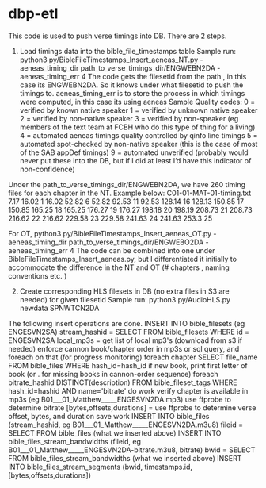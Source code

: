   # dbp-etl 
  
  This code is used to push verse timings into DB. There are 2 steps. 
  
  1) Load timings data into the bible_file_timestamps table
  Sample run: python3 py/BibleFileTimestamps_Insert_aeneas_NT.py -aeneas_timing_dir path_to_verse_timings_dir/ENGWEBN2DA -aeneas_timing_err 4
  The code gets the filesetid from the path , in this case its ENGWEBN2DA. So it knows under what filesetid to push the timings to. 
  aeneas_timing_err is to store the process in which timings were computed, in this case its using aeneas
  Sample Quality codes:
  0 = verified by known native speaker
  1 = verified by unknown native speaker
  2 = verified by non-native speaker
  3 = verified by non-speaker (eg members of the text team at FCBH who do this type of thing for a living)
  4 = automated aeneas timings quality controlled by qinfo line timings
  5 = automated spot-checked by non-native speaker (this is the case of most of the SAB appDef timings)
  9 = automated unverified (probably would never put these into the DB, but if I did at least I’d have this indicator of non-confidence)
  
  Under the path_to_verse_timings_dir/ENGWEBN2DA, we have 260 timing files for each chapter in the NT. Example below:
  C01-01-MAT-01-timing.txt
    7.17	16.02	1
    16.02	52.82	6
    52.82	92.53	11
    92.53	128.14	16
    128.13	150.85	17
    150.85	165.25	18
    165.25	176.27	19
    176.27	198.18	20
    198.19	208.73	21
    208.73	216.62	22
    216.62	229.58	23
    229.58	241.63	24
    241.63	253.3	25
  
  For OT, 
  python3 py/BibleFileTimestamps_Insert_aeneas_OT.py -aeneas_timing_dir path_to_verse_timings_dir/ENGWEBO2DA -aeneas_timing_err 4
  The code can be combined into one under BibleFileTimestamps_Insert_aeneas.py, but I differentiated it initially to accommodate the difference in the NT and OT (# chapters , naming conventions etc. ) 
  
  2) Create corresponding HLS filesets in DB (no extra files in S3 are needed) for given filesetid
  Sample run: python3 py/AudioHLS.py newdata SPNWTCN2DA
  
  The following insert operations are done.
        INSERT INTO bible_filesets (eg ENGESVN2SA)
        stream_hashid = SELECT FROM bible_filesets WHERE id = ENGESVN2SA
        local_mp3s = get list of local mp3's (download from s3 if needed)
             enforce cannon book/chapter order in mp3s or sql query, and foreach on that (for progress monitoring)
        foreach chapter   SELECT file_name FROM bible_files WHERE hash_id=hash_id
          if new book, print first letter of book (or . for missing books in cannon-order sequence)
          foreach bitrate_hashid   DISTINCT(description) FROM bible_fileset_tags WHERE hash_id=hashid AND name='bitrate'
              do work
            verify chapter is available in mp3s (eg B01___01_Matthew_____ENGESVN2DA.mp3)
            use ffprobe to determine bitrate
            [bytes,offsets,durations] = use ffprobe to determine verse offset, bytes, and duration
              save work
            INSERT INTO bible_files (stream_hashid, eg B01___01_Matthew_____ENGESVN2DA.m3u8)
            fileid = SELECT FROM bible_files (what we inserted above)
            INSERT INTO bible_files_stream_bandwidths (fileid, eg B01___01_Matthew_____ENGESVN2DA-bitrate.m3u8, bitrate)
            bwid = SELECT FROM bible_files_stream_bandwidths (what we inserted above)
            INSERT INTO bible_files_stream_segments (bwid, timestamps.id, [bytes,offsets,durations])
  
  
  
